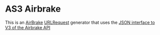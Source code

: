 AS3 Airbrake
============

This is an [AirBrake](http://airbrake.io/) [URLRequest](http://help.adobe.com/en_US/FlashPlatform/reference/actionscript/3/flash/net/URLRequest.html) generator that uses the [JSON interface to V3 of the Airbrake API](http://help.airbrake.io/kb/api-2/notifier-api-v3)
